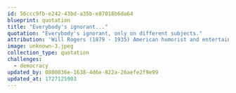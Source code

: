 ```yaml
---
id: 56ccc9fb-e242-43bd-a35b-e87018b6da64
blueprint: quotation
title: "Everybody's ignorant..."
quotation: "Everybody's ignorant, only on different subjects."
attribution: 'Will Rogers (1879 - 1935) American humorist and entertainer.'
image: unknown-3.jpeg
collection_type: quotation
challenges:
  - democracy
updated_by: 0800036e-1638-4d6e-822a-26aefe2f9e99
updated_at: 1727125903
---
```

